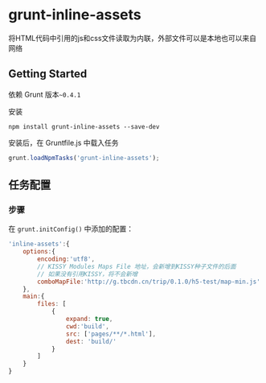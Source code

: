 # grunt-inline-assets

将HTML代码中引用的js和css文件读取为内联，外部文件可以是本地也可以来自网络

## Getting Started

依赖 Grunt 版本`~0.4.1`

安装

```shell
npm install grunt-inline-assets --save-dev
```

安装后，在 Gruntfile.js 中载入任务

```js
grunt.loadNpmTasks('grunt-inline-assets');
```

## 任务配置

### 步骤

在 `grunt.initConfig()` 中添加的配置：

```js
'inline-assets':{
	options:{
		encoding:'utf8',
		// KISSY Modules Maps File 地址，会新增到KISSY种子文件的后面
		// 如果没有引用KISSY，将不会新增
		comboMapFile:'http://g.tbcdn.cn/trip/0.1.0/h5-test/map-min.js'
	},
	main:{
		files: [
			{
				expand: true,
				cwd:'build',
				src: ['pages/**/*.html'],
				dest: 'build/'
			}
		]
	}
}
```

